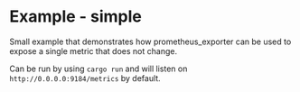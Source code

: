 # Example - simple

Small example that demonstrates how prometheus_exporter can be used to expose a
single metric that does not change.

Can be run by using `cargo run` and will listen on `http://0.0.0.0:9184/metrics`
by default.
